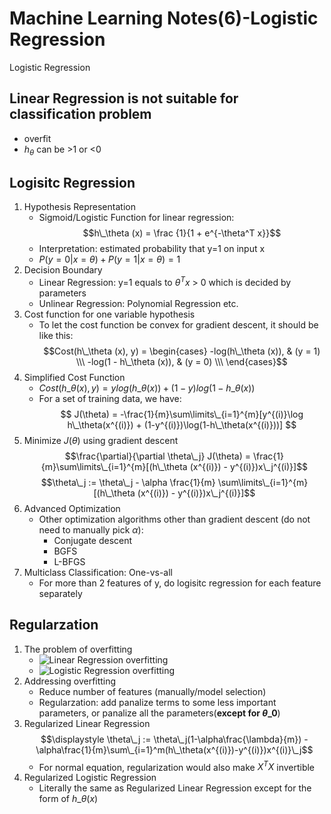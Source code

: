 # Machine Learning Notes(6)-Logistic Regression


Logistic Regression

<!--more-->

## Linear Regression is not suitable for classification problem
 - overfit
 - $h_\theta$ can be >1 or <0

## Logisitc Regression
1. Hypothesis Representation
    - Sigmoid/Logistic Function for linear regression: $$h\_\theta (x) = \frac {1}{1 + e^{-\theta^T x}}$$
    - Interpretation: estimated probability that y=1 on input x
    - $P(y=0|x=\theta) + P(y=1|x=\theta) = 1$
2. Decision Boundary
    - Linear Regression: y=1 equals to $\theta^T x$ > 0 which is decided by parameters
    - Unlinear Regression: Polynomial Regression etc.
3. Cost function for one variable hypothesis
    - To let the cost function be convex for gradient descent, it should be like this:
$$Cost(h\_\theta (x), y) = \begin{cases} -log(h\_\theta (x)), & (y = 1) \\\ -log(1 - h\_\theta (x)), & (y = 0) \\\ \end{cases}$$
4. Simplified Cost Function
    - $Cost(h\_\theta (x), y) = y log(h\_\theta (x)) + (1 - y)log(1 - h\_\theta (x))$
    - For a set of training data, we have:
$$ J(\theta) = -\frac{1}{m}\sum\limits\_{i=1}^{m}[y^{(i)}\log h\_\theta(x^{(i)}) + (1-y^{(i)})\log(1-h\_\theta(x^{(i)}))] $$
5. Minimize $J(\theta)$ using gradient descent
$$\frac{\partial}{\partial \theta\_j} J(\theta) = \frac{1}{m}\sum\limits\_{i=1}^{m}[(h\_\theta (x^{(i)}) - y^{(i)})x\_j^{(i)}]$$
$$\theta\_j := \theta\_j - \alpha \frac{1}{m} \sum\limits\_{i=1}^{m}[(h\_\theta (x^{(i)}) - y^{(i)})x\_j^{(i)}]$$
6. Advanced Optimization
    - Other optimization algorithms other than gradient descent (do not need to manually pick $\alpha$): 
      - Conjugate descent
      - BGFS
      - L-BFGS
7. Multiclass Classification: One-vs-all
    - For more than 2 features of y, do logisitc regression for each feature separately

## Regularzation
1. The problem of overfitting
    - ![Linear Regression overfitting](http://my-imgshare.oss-cn-shenzhen.aliyuncs.com/overfitting1.png)
    - ![Logistic Regression overfitting](http://my-imgshare.oss-cn-shenzhen.aliyuncs.com/overfitting1.png)
2. Addressing overfitting
    - Reduce number of features (manually/model selection)
    - Regularzation: add panalize terms to some less important parameters, or panalize all the parameters(**except for $\theta\_0$**)
3. Regularized Linear Regression
 $$\displaystyle \theta\_j := \theta\_j(1-\alpha\frac{\lambda}{m}) - \alpha\frac{1}{m}\sum\_{i=1}^m(h\_\theta(x^{(i)})-y^{(i)})x^{(i)}\_j$$
    - For normal equation, regularization would also make $X^T X$ invertible
4. Regularized Logistic Regression
    - Literally the same as Regularized Linear Regression except for the form of $h\_\theta (x)$

